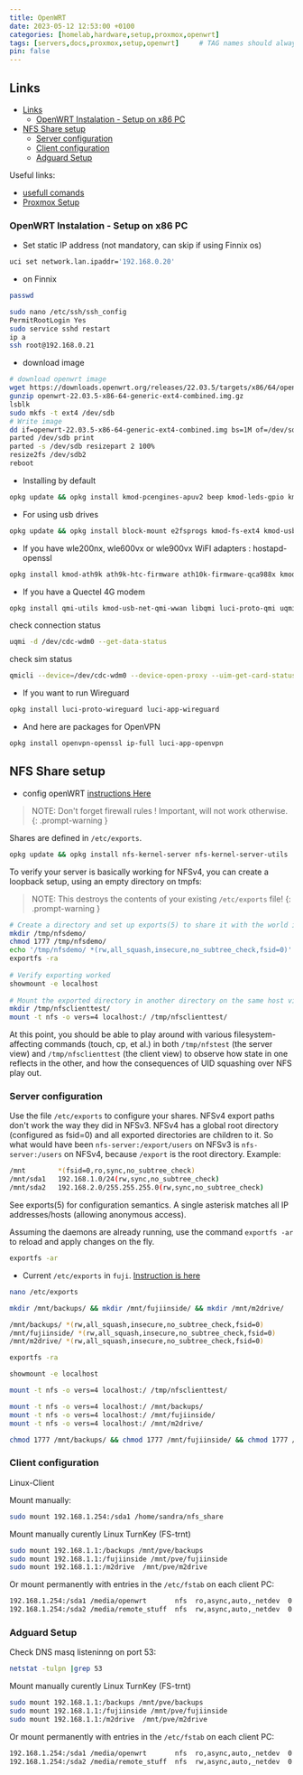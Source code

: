```yaml
---
title: OpenWRT
date: 2023-05-12 12:53:00 +0100
categories: [homelab,hardware,setup,proxmox,openwrt]
tags: [servers,docs,proxmox,setup,openwrt]     # TAG names should always be lowercase
pin: false
---
```


## Links

- [Links](#links)
  - [OpenWRT Instalation - Setup on x86 PC](#openwrt-instalation---setup-on-x86-pc)
- [NFS Share setup](#nfs-share-setup)
  - [Server configuration](#server-configuration)
  - [Client configuration](#client-configuration)
  - [Adguard Setup](#adguard-setup)

Useful links:

- [usefull comands](https://www.youtube.com/watch?v=lZjMxdBPH7M&t=917s)
- [Proxmox Setup](https://www.youtube.com/watch?v=GoZaMgEgrHw)

### OpenWRT Instalation - Setup on x86 PC

- Set static IP address (not mandatory, can skip if using Finnix os)

```bash
uci set network.lan.ipaddr='192.168.0.20'
```

- on Finnix

```bash
passwd
```

```bash
sudo nano /etc/ssh/ssh_config
PermitRootLogin Yes
sudo service sshd restart
ip a
ssh root@192.168.0.21
```

- download image

```bash
# download openwrt image
wget https://downloads.openwrt.org/releases/22.03.5/targets/x86/64/openwrt-22.03.5-x86-64-generic-ext4-combined.img.gz
gunzip openwrt-22.03.5-x86-64-generic-ext4-combined.img.gz
lsblk
sudo mkfs -t ext4 /dev/sdb
# Write image
dd if=openwrt-22.03.5-x86-64-generic-ext4-combined.img bs=1M of=/dev/sdb
parted /dev/sdb print
parted -s /dev/sdb resizepart 2 100%
resize2fs /dev/sdb2
reboot
```

- Installing by default

```bash
opkg update && opkg install kmod-pcengines-apuv2 beep kmod-leds-gpio kmod-crypto-hw-ccp kmod-usb-core kmod-usb-ohci kmod-usb2 kmod-usb3 kmod-sound-core kmod-pcspkr amd64-microcode flashrom irqbalance fstrim usbutils curl luci-app-advanced-reboot
```

- For using usb drives

```bash
opkg update && opkg install block-mount e2fsprogs kmod-fs-ext4 kmod-usb-storage kmod-usb2 kmod-usb3 hdparm luci-app-hd-idle gdisk libblkid nfs-kernel-server nano f2fs-tools kmod-fs-f2fs
```

- If you have wle200nx, wle600vx or wle900vx WiFI adapters : hostapd-openssl

```bash
opkg install kmod-ath9k ath9k-htc-firmware ath10k-firmware-qca988x kmod-ath10k hostapd-openssl 
```

- If you have a Quectel 4G modem

```bash
opkg install qmi-utils kmod-usb-net-qmi-wwan libqmi luci-proto-qmi uqmi
```

check connection status

```bash
uqmi -d /dev/cdc-wdm0 --get-data-status
```

check sim status

```bash
qmicli --device=/dev/cdc-wdm0 --device-open-proxy --uim-get-card-status
```

- If you want to run Wireguard

```bash
opkg install luci-proto-wireguard luci-app-wireguard
```

- And here are packages for OpenVPN

```bash
opkg install openvpn-openssl ip-full luci-app-openvpn
```

## NFS Share setup

- config openWRT [instructions Here](https://openwrt.org/docs/guide-user/services/nas/nfs.server)

>NOTE: Don't forget firewall rules ! Important, will not work otherwise.
{: .prompt-warning }

Shares are defined in `/etc/exports`.

```bash
opkg update && opkg install nfs-kernel-server nfs-kernel-server-utils
```

To verify your server is basically working for NFSv4, you can create a loopback setup, using an empty directory on tmpfs:
>NOTE: This destroys the contents of your existing `/etc/exports` file!
{: .prompt-warning }

```bash
# Create a directory and set up exports(5) to share it with the world in read/write mode
mkdir /tmp/nfsdemo/
chmod 1777 /tmp/nfsdemo/
echo '/tmp/nfsdemo/ *(rw,all_squash,insecure,no_subtree_check,fsid=0)' > /etc/exports
exportfs -ra
 
# Verify exporting worked
showmount -e localhost
 
# Mount the exported directory in another directory on the same host via NFSv4
mkdir /tmp/nfsclienttest/
mount -t nfs -o vers=4 localhost:/ /tmp/nfsclienttest/
```

At this point, you should be able to play around with various filesystem-affecting commands (touch, cp, et al.) in both `/tmp/nfstest` (the server view) and `/tmp/nfsclienttest` (the client view) to observe how state in one reflects in the other, and how the consequences of UID squashing over NFS play out.

### Server configuration

Use the file `/etc/exports` to configure your shares. NFSv4 export paths don't work the way they did in NFSv3. NFSv4 has a global root directory (configured as fsid=0) and all exported directories are children to it. So what would have been `nfs-server:/export/users` on NFSv3 is `nfs-server:/users` on NFSv4, because `/export` is the root directory. Example:

```bash
/mnt        *(fsid=0,ro,sync,no_subtree_check)
/mnt/sda1   192.168.1.0/24(rw,sync,no_subtree_check)
/mnt/sda2   192.168.2.0/255.255.255.0(rw,sync,no_subtree_check)
```

See exports(5) for configuration semantics. A single asterisk matches all IP addresses/hosts (allowing anonymous access).

Assuming the daemons are already running, use the command `exportfs -ar` to reload and apply changes on the fly.

```bash
exportfs -ar
```

- Current `/etc/exports` in `fuji`. [Instruction is here](https://openwrt.org/docs/guide-user/services/nas/nfs.server)

```bash
nano /etc/exports
```

```bash
mkdir /mnt/backups/ && mkdir /mnt/fujiinside/ && mkdir /mnt/m2drive/
```

```bash
/mnt/backups/ *(rw,all_squash,insecure,no_subtree_check,fsid=0)
/mnt/fujiinside/ *(rw,all_squash,insecure,no_subtree_check,fsid=0)
/mnt/m2drive/ *(rw,all_squash,insecure,no_subtree_check,fsid=0)
```

```bash
exportfs -ra
```

```bash
showmount -e localhost
```

```bash
mount -t nfs -o vers=4 localhost:/ /tmp/nfsclienttest/
```

```bash
mount -t nfs -o vers=4 localhost:/ /mnt/backups/
mount -t nfs -o vers=4 localhost:/ /mnt/fujiinside/
mount -t nfs -o vers=4 localhost:/ /mnt/m2drive/
```

```bash
chmod 1777 /mnt/backups/ && chmod 1777 /mnt/fujiinside/ && chmod 1777 /mnt/m2drive/
```

### Client configuration

Linux-Client

Mount manually:

```bash
sudo mount 192.168.1.254:/sda1 /home/sandra/nfs_share
```

Mount manually curently Linux TurnKey (FS-trnt)

```bash
sudo mount 192.168.1.1:/backups /mnt/pve/backups
sudo mount 192.168.1.1:/fujiinside /mnt/pve/fujiinside
sudo mount 192.168.1.1:/m2drive  /mnt/pve/m2drive
```

Or mount permanently with entries in the `/etc/fstab` on each client PC:

```bash
192.168.1.254:/sda1 /media/openwrt       nfs  ro,async,auto,_netdev  0  0
192.168.1.254:/sda2 /media/remote_stuff  nfs  rw,async,auto,_netdev  0  0
```

### Adguard Setup

Check DNS masq listeninng on port 53:

```bash
netstat -tulpn |grep 53
```

Mount manually curently Linux TurnKey (FS-trnt)

```bash
sudo mount 192.168.1.1:/backups /mnt/pve/backups
sudo mount 192.168.1.1:/fujiinside /mnt/pve/fujiinside
sudo mount 192.168.1.1:/m2drive  /mnt/pve/m2drive
```

Or mount permanently with entries in the `/etc/fstab` on each client PC:

```bash
192.168.1.254:/sda1 /media/openwrt       nfs  ro,async,auto,_netdev  0  0
192.168.1.254:/sda2 /media/remote_stuff  nfs  rw,async,auto,_netdev  0  0
```
